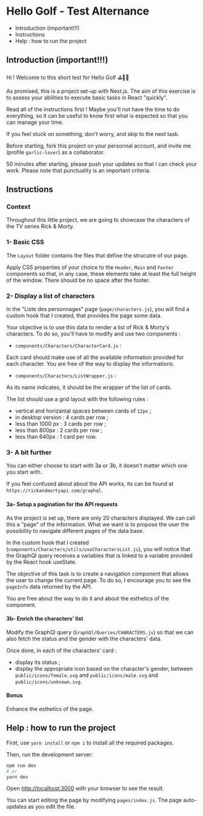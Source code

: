 # Hello Golf - Test Alternance

- Introduction (important!!!)
- Instructions
- Help : how to run the project

## Introduction (important!!!)

Hi ! Welcome to this short test for Hello Golf ⛳️🏌️‍♂️

As promised, this is a project set-up with Next.js. The aim of this exercise is to assess your abilities to execute basic tasks in React "quickly".

Read all of the instructions first ! Maybe you'll not have the time to do everything, so it can be useful to know first what is expected so that you can manage your time.

If you feel stuck on something, don't worry, and skip to the next task.

Before starting, fork this project on your personnal account, and invite me (profile `garlic-lover`) as a collaborator.

50 minutes after starting, please push your updates so that I can check your work. Please note that punctuality is an important criteria.

## Instructions

### Context

Throughout this little project, we are going to showcase the characters of the TV series Rick & Morty.

### 1- Basic CSS

The `Layout` folder contains the files that define the strucutre of our page.

Apply CSS properties of your choice to the `Header`, `Main` and `Footer` components so that, in any case, these elements take at least the full height of the window. There should be no space after the footer.

### 2- Display a list of characters

In the "Liste des personnages" page (`page/characters.js`), you will find a custom hook that I created, that provides the page some data.

Your objective is to use this data to render a list of Rick & Morty's characters. To do so, you'll have to modify and use two components :

- `components/Characters/CharacterCard.js` :

Each card should make use of all the available information provided for each character. You are free of the way to display the informations.

- `components/Characters/ListWrapper.js` :

As its name indicates, it should be the wrapper of the list of cards.

The list should use a grid layout with the following rules :

- vertical and horizantal spaces between cards of `12px` ;
- in desktop version : 4 cards per row ;
- less than 1000 px : 3 cards per row ;
- less than 800px : 2 cards per row ;
- less than 640px : 1 card per row.

### 3- A bit further

You can either choose to start with 3a or 3b, it doesn't matter which one you start with.

If you feel confused about about the API works, its can be found at `https://rickandmortyapi.com/graphql`.

#### 3a- Setup a pagination for the API requests

As the project is set up, there are only 20 characters displayed. We can call this a "page" of the information. What we want is to propose the user the possibility to navigate different pages of the data base.

In the custom hook that I created (`components/Characters/utils/useCharactersList.js`), you will notice that the GraphQl query receives a variables that is linked to a variable provided by the React hook useState.

The objective of this task is to create a navigation component that allows the user to change the current page. To do so, I encourage you to see the `pageInfo` data returned by the API.

You are free about the way to do it and about the esthetics of the component.

#### 3b- Enrich the characters' list

Modify the GraphQl query (`GraphQl/Queries/CHARACTERS.js`) so that we can also fetch the status and the gender with the characters' data.

Once done, in each of the characters' card :

- display its status ;
- display the appropriate icon based on the character's gender, between `public/icons/female.svg` and `public/icons/male.svg` and `public/icons/unknown.svg`.

#### Bonus

Enhance the esthetics of the page.

## Help : how to run the project

First, use `yarn install` or `npm i` to install all the required packages.

Then, run the development server:

```bash
npm run dev
# or
yarn dev
```

Open [http://localhost:3000](http://localhost:3000) with your browser to see the result.

You can start editing the page by modifying `pages/index.js`. The page auto-updates as you edit the file.

